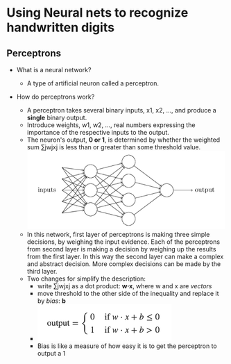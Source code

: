 # Using Neural nets to recognize handwritten digits
## Perceptrons
- What is a neural network?
    - A type of artificial neuron called a perceptron.


- How do perceptrons work?
  - A perceptron takes several binary inputs, x1, x2, ..., and produce 
a **single** binary output.
  - Introduce weights, w1, w2, ..., real numbers expressing the importance 
of the respective inputs to the output.
  - The neuron's output, **0 or 1**, is determined by whether the weighted sum ∑jwjxj 
is less than or greater than some threshold value.![img.png](chapter1img/img.png)
  - In this network, first layer of perceptrons is making three simple decisions, by weighing the input evidence.
Each of the perceptrons from second layer is making a decision by weighing up the results  from the first layer. In this way
the second layer can make a complex and abstract decision. More complex decisions can be made by the third layer.
  - Two changes for simplify the description:
    - write ∑jwjxj as a dot product: **w⋅x**, where w and x are *vectors* 
    - move threshold to the other side of the inequality and replace it by *bias*: **b**
    - ![img.png](chapter1img/img2.png)
    - Bias is like a measure of how easy it is to get the perceptron to output a 1